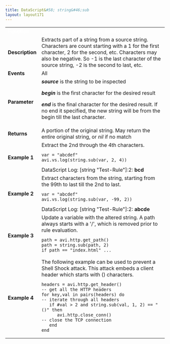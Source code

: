 ```yaml
---
title: DataScript&#58; string&#46;sub
layout: layout171
---
```

<table class="table table-hover table table-bordered table-hover">  
<tbody>          
<tr>   
<td><span style="color: white; font-size: medium;"><strong>Function</strong></span></td>
<td><span style="color: white;"><b>string.sub(source, begin, [end])</b></span></td>
</tr>
<tr>   
<td><span style="font-size: medium;"><strong>Description</strong></span></td>
<td>Extracts part of a string from a source string.  Characters are count starting with a 1 for the first character, 2 for the second, etc.  Characters may also be negative.  So -1 is the last character of the source string, -2 is the second to last, etc.</td>
</tr>
<tr>   
<td><span style="font-size: medium;"><strong>Events</strong></span></td>
<td>All</td>
</tr>
<tr>   
<td><span style="font-size: medium;"><strong>Parameter</strong></span></td>
<td><strong><em>source</em> </strong>is the string to be inspected<p></p> <p><strong><em>begin</em> </strong>is the first character for the desired result</p> <p><strong><em>end</em> </strong>is the final character for the desired result.  If no end it specified, the new string will be from the begin till the last character.</p></td>
</tr>
<tr>   
<td><span style="font-size: medium;"><strong>Returns</strong></span></td>
<td>A portion of the original string.  May return the entire original string, or <em>nil</em> if no match</td>
</tr>
<tr>   
<td><span style="font-size: medium;"><strong>Example 1</strong></span></td>
<td>Extract the 2nd through the 4th characters.<br> 
<!-- Crayon Syntax Highlighter v2.7.1 --> <pre><code class="language-lua">var = "abcdef"
avi.vs.log(string.sub(var, 2, 4))</code></pre> 
<!-- [Format Time: 0.0017 seconds] --> DataScript Log: [string "Test-Rule"]:2: <strong>bcd</strong></td>
</tr>
<tr>   
<td><span style="font-size: medium;"><strong>Example 2</strong></span></td>
<td>Extract characters from the string, starting from the 99th to last till the 2nd to last.<br> 
<!-- Crayon Syntax Highlighter v2.7.1 --> <pre><code class="language-lua">var = "abcdef"
avi.vs.log(string.sub(var, -99, 2))</code></pre> 
<!-- [Format Time: 0.0017 seconds] --> DataScript Log: [string "Test-Rule"]:2: <strong>abcde</strong></td>
</tr>
<tr>   
<td><span style="font-size: medium;"><strong>Example 3</strong></span></td>
<td>Update a variable with the altered string.  A path always starts with a '/', which is removed prior to rule evaluation.<br> 
<!-- Crayon Syntax Highlighter v2.7.1 --> <pre><code class="language-lua">path = avi.http.get_path()
path = string.sub(path, 2)
if path == "index.html" ...</code></pre> 
<!-- [Format Time: 0.0017 seconds] --></td>
</tr>
<tr>   
<td><span style="font-size: medium;"><strong>Example 4</strong></span></td>
<td>The following example can be used to prevent a Shell Shock attack. This attack embeds a client header which starts with () characters.<br> 
<!-- Crayon Syntax Highlighter v2.7.1 --> <pre><code class="language-lua">headers = avi.http.get_header()                -- get all the HTTP headers
for key,val in pairs(headers) do               -- iterate through all headers
   if #val &gt; 2 and string.sub(val, 1, 2) == "()" then
      avi.http.close_conn()                    -- close the TCP connection
   end
end</code></pre> 
<!-- [Format Time: 0.0037 seconds] --></td>
</tr>
</tbody>
</table> 